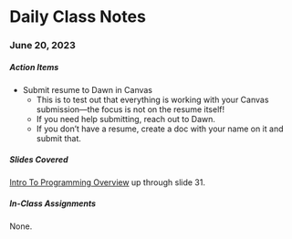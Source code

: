 # Daily Class Notes

### June 20, 2023

##### Action Items

* Submit resume to Dawn in Canvas
  * This is to test out that everything is working with your Canvas submission—the focus is not on the resume itself!
  * If you need help submitting, reach out to Dawn.
  * If you don’t have a resume, create a doc with your name on it and submit that.

##### Slides Covered

[Intro To Programming Overview](https://www.canva.com/design/DAFlnjhmwxQ/uqq5n0wnMMWEXThPvYAAXA/edit) up through slide 31.

##### In-Class Assignments

None.
